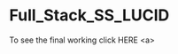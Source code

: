 # Full_Stack_SS_LUCID

To see the final working click <a src="https://safiyatulhoque.github.io/Full_Stack_SS_LUCID/"> HERE <a\>
